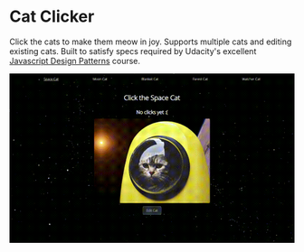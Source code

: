 # Cat Clicker

Click the cats to make them meow in joy. Supports multiple cats and editing existing cats. Built to satisfy specs required by Udacity's excellent [Javascript Design Patterns](https://www.udacity.com/course/javascript-design-patterns--ud989) course.

<p align="center">
  <a 
    href="https://mk-hill.github.io/cat-clicker/" 
    target="_blank"
    rel="noopener noreferrer">
      <img src="./demo.gif" alt="demo"/>
    </a>
</p>
